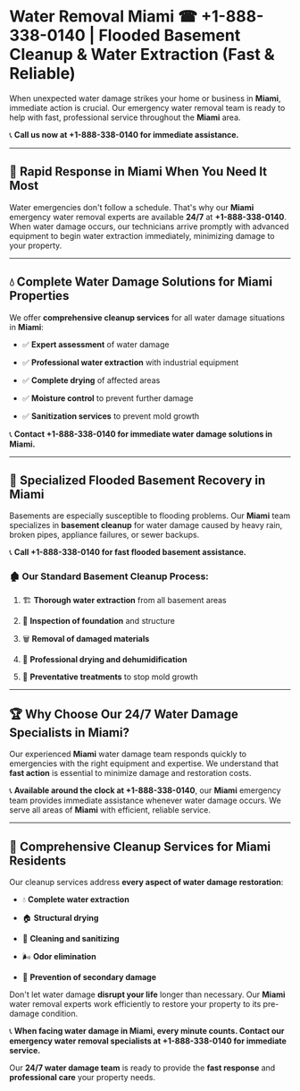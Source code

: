 # Water Removal Miami ☎ +1-888-338-0140 | Flooded Basement Cleanup & Water Extraction (Fast & Reliable)

When unexpected water damage strikes your home or business in **Miami**, immediate action is crucial. Our emergency water removal team is ready to help with fast, professional service throughout the **Miami** area. 

📞 **Call us now at +1-888-338-0140 for immediate assistance.**
---
## 🚀 Rapid Response in Miami When You Need It Most
Water emergencies don't follow a schedule. That's why our **Miami** emergency water removal experts are available **24/7** at **+1-888-338-0140**. When water damage occurs, our technicians arrive promptly with advanced equipment to begin water extraction immediately, minimizing damage to your property.
---
## 💧 Complete Water Damage Solutions for Miami Properties
We offer **comprehensive cleanup services** for all water damage situations in **Miami**:
- ✅ **Expert assessment** of water damage  
- ✅ **Professional water extraction** with industrial equipment  
- ✅ **Complete drying** of affected areas  
- ✅ **Moisture control** to prevent further damage  
- ✅ **Sanitization services** to prevent mold growth  
📞 **Contact +1-888-338-0140 for immediate water damage solutions in Miami.**
---
## 🌊 Specialized Flooded Basement Recovery in Miami
Basements are especially susceptible to flooding problems. Our **Miami** team specializes in **basement cleanup** for water damage caused by heavy rain, broken pipes, appliance failures, or sewer backups. 
📞 **Call +1-888-338-0140 for fast flooded basement assistance.**
### 🏚️ Our Standard Basement Cleanup Process:
1. 🏗️ **Thorough water extraction** from all basement areas  
2. 🔎 **Inspection of foundation** and structure  
3. 🗑️ **Removal of damaged materials**  
4. 💨 **Professional drying and dehumidification**  
5. 🚫 **Preventative treatments** to stop mold growth  
---
## 🏆 Why Choose Our 24/7 Water Damage Specialists in Miami?
Our experienced **Miami** water damage team responds quickly to emergencies with the right equipment and expertise. We understand that **fast action** is essential to minimize damage and restoration costs.
📞 **Available around the clock at +1-888-338-0140**, our **Miami** emergency team provides immediate assistance whenever water damage occurs. We serve all areas of **Miami** with efficient, reliable service.
---
## 🧹 Comprehensive Cleanup Services for Miami Residents
Our cleanup services address **every aspect of water damage restoration**:
- 💧 **Complete water extraction**  
- 🏠 **Structural drying**  
- 🧼 **Cleaning and sanitizing**  
- 🌬️ **Odor elimination**  
- 🚫 **Prevention of secondary damage**  
Don't let water damage **disrupt your life** longer than necessary. Our **Miami** water removal experts work efficiently to restore your property to its pre-damage condition.
📞 **When facing water damage in Miami, every minute counts. Contact our emergency water removal specialists at +1-888-338-0140 for immediate service.**
Our **24/7 water damage team** is ready to provide the **fast response** and **professional care** your property needs.
